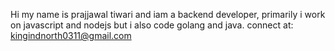 Hi my name is prajjawal tiwari and iam a backend developer,
primarily i work on javascript and nodejs but i also code golang and java.
connect at: kingindnorth0311@gmail.com
